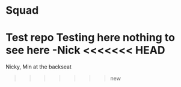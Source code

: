 # Squad
Test repo
Testing here nothing to see here -Nick
<<<<<<< HEAD
=======
Nicky, Min at the backseat
>>>>>>> new
